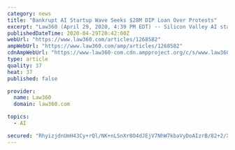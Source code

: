 ```yaml
---
category: news
title: "Bankrupt AI Startup Wave Seeks $28M DIP Loan Over Protests"
excerpt: "Law360 (April 29, 2020, 4:39 PM EDT) -- Silicon Valley AI startup Wave Computing, which was valued at over $200 million in 2018, has filed for Chapter 11 protection and asked a judge to approve a $27.9 million debtor-in-possession loan, spurring arguments by the U.S. Trustee that the loan is inappropriately backed by a venture capital firm that ..."
publishedDateTime: 2020-04-29T20:42:00Z
webUrl: "https://www.law360.com/articles/1268582"
ampWebUrl: "https://www.law360.com/amp/articles/1268582"
cdnAmpWebUrl: "https://www-law360-com.cdn.ampproject.org/c/s/www.law360.com/amp/articles/1268582"
type: article
quality: 37
heat: 37
published: false

provider:
  name: Law360
  domain: law360.com

topics:
  - AI

secured: "RhyizjdnUmH43Cy+rQl/NK+nLSnXr8O4dJEjV7NhW7kbaVyDoAIzrB/82+2/XD54gVWdp9yQ5gUk3K7TfYd4VaHlqQPwGx9NTYnQcucogBC9mjk/kczOd4i2XW1O/bXkcm+m8KCO9aXa998ONtqA9uxaVkM2JZvTo3BOjiIfcL+lKt3Acc2FeToHX8K8cnuZmWDyiDTZzYyo6e+iFvkm9XcZdIwqJbwPk0t0gpPGO2oFhketb9iO36vfJi1+9JfDn5jhRZTxEpR+5WNEsMWNcF+Lye2F1JzQCNJTT29BrcwBP/aTGUXLHiBumBQTpTIh;SLHKfFwQcaUPSbKWL3LrPg=="
---
```


